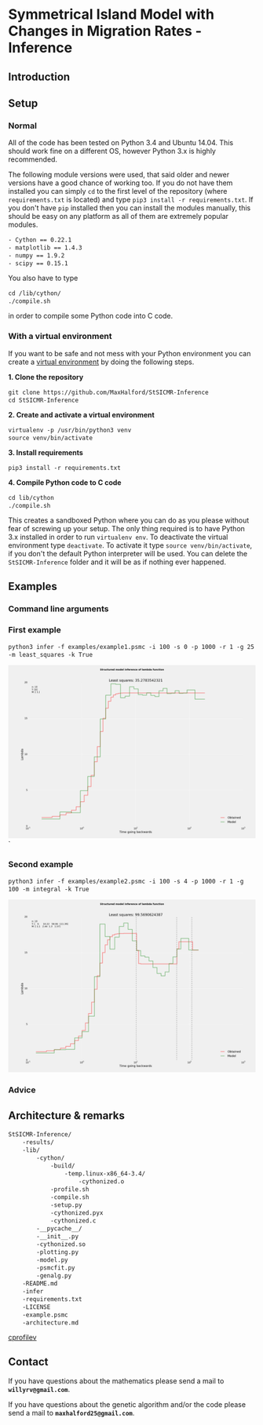 # Symmetrical Island Model with Changes in Migration Rates - Inference

## Introduction

## Setup

### Normal

All of the code has been tested on Python 3.4 and Ubuntu 14.04. This should work fine on a different OS, however Python 3.x is highly recommended.

The following module versions were used, that said older and newer versions have a good chance of working too. If you do not have them installed you can simply ``cd`` to the first level of the repository (where ``requirements.txt`` is located) and type ``pip3 install -r requirements.txt``. If you don't have ``pip`` installed then you can install the modules manually, this should be easy on any platform as all of them are extremely popular modules. 

	- Cython == 0.22.1
	- matplotlib == 1.4.3
	- numpy == 1.9.2
	- scipy == 0.15.1

You also have to type

	cd /lib/cython/
	./compile.sh

in order to compile some Python code into C code.

### With a virtual environment

If you want to be safe and not mess with your Python environment you can create a [virtual environment](http://docs.python-guide.org/en/latest/dev/virtualenvs/) by doing the following steps.

**1. Clone the repository**

	git clone https://github.com/MaxHalford/StSICMR-Inference
	cd StSICMR-Inference

**2. Create and activate a virtual environment**

	virtualenv -p /usr/bin/python3 venv
	source venv/bin/activate

**3. Install requirements**

	pip3 install -r requirements.txt

**4. Compile Python code to C code**

	cd lib/cython
	./compile.sh

This creates a sandboxed Python where you can do as you please without fear of screwing up your setup. The only thing required is to have Python 3.x installed in order to run ``virtualenv env``. To deactivate the virtual environment type ``deactivate``. To activate it type ``source venv/bin/activate``, if you don't the default Python interpreter will be used. You can delete the ``StSICMR-Inference`` folder and it will be as if nothing ever happened.

## Examples

### Command line arguments



### First example

	python3 infer -f examples/example1.psmc -i 100 -s 0 -p 1000 -r 1 -g 25 -m least_squares -k True

![Example 1](examples/example1_0_switch.png)`

### Second example

	python3 infer -f examples/example2.psmc -i 100 -s 4 -p 1000 -r 1 -g 100 -m integral -k True

![Example 2](examples/example2_3_switch.png)

### Advice

## Architecture & remarks

    StSICMR-Inference/
        -results/
        -lib/
            -cython/
                -build/
                    -temp.linux-x86_64-3.4/
                        -cythonized.o
                -profile.sh
                -compile.sh
                -setup.py
                -cythonized.pyx
                -cythonized.c
            -__pycache__/
            -__init__.py
            -cythonized.so
            -plotting.py
            -model.py
            -psmcfit.py
            -genalg.py
        -README.md
        -infer
        -requirements.txt
        -LICENSE
        -example.psmc
        -architecture.md

[cprofilev](https://github.com/ymichael/cprofilev)

## Contact

If you have questions about the mathematics please send a mail to **``willyrv@gmail.com``**.

If you have questions about the genetic algorithm and/or the code please send a mail to **``maxhalford25@gmail.com``**.
